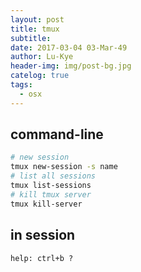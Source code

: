 ```yaml
---
layout: post
title: tmux
subtitle: 
date: 2017-03-04 03-Mar-49
author: Lu-Kye
header-img: img/post-bg.jpg
catelog: true
tags: 
  - osx
---
```

## command-line
```bash
# new session
tmux new-session -s name
# list all sessions
tmux list-sessions
# kill tmux server
tmux kill-server
```

## in session
```
help: ctrl+b ?
```
